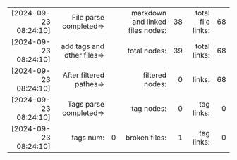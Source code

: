 

||||||||
|-:|-:|-:|-:|-:|-:|-:|
|[2024-09-23 08:24:10] |File parse completed=>|| markdown and linked files nodes:| 38| total file links:| 68|
|[2024-09-23 08:24:10] |add tags and other files=>||  total nodes: |39|  total links:| 68|
|[2024-09-23 08:24:10] |After filtered pathes=>|| filtered nodes: |0|  links:| 68|
|[2024-09-23 08:24:10] |Tags parse completed=>||  tag nodes: |0| tag links:| 0|
|[2024-09-23 08:24:10] |tags num:| 0| broken files: |1| tag links:| 0|
